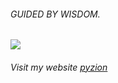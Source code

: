 ###### GUIDED BY WISDOM.
![](https://komarev.com/ghpvc/?username=meuzgebre)
---
###### Visit my website [pyzion](https://pyzion.com)
